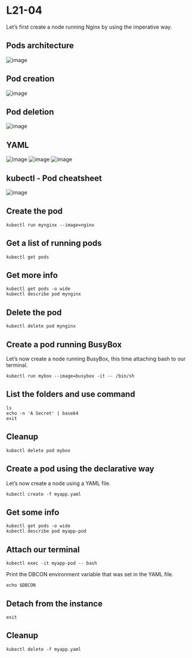 # L21-04

Let’s first create a node running Nginx by using the imperative way.

## Pods architecture
![image](https://github.com/user-attachments/assets/2b2b84b4-8240-4887-9805-bfdd1397ce20)

## Pod creation
![image](https://github.com/user-attachments/assets/9428b944-1b45-4256-a80b-fbe27d0c0cfe)

## Pod deletion
![image](https://github.com/user-attachments/assets/bfd4c9fc-688d-4f56-8359-925c0eb44038)

## YAML 
![image](https://github.com/user-attachments/assets/ebea79bf-8bda-420c-9579-38e440371815)
![image](https://github.com/user-attachments/assets/b83c61c3-b253-42ba-890a-6e869c83cc2f)
![image](https://github.com/user-attachments/assets/82778a0e-dcb8-485b-9412-f653aba12857)

## kubectl - Pod cheatsheet
![image](https://github.com/user-attachments/assets/d0df7516-75ec-40e1-aca9-fc0906d37ddb)

## Create the pod

    kubectl run mynginx --image=nginx

## Get a list of running pods

    kubectl get pods

## Get more info

    kubectl get pods -o wide
    kubectl describe pod mynginx

## Delete the pod

    kubectl delete pod mynginx

## Create a pod running BusyBox

Let’s now create a node running BusyBox, this time attaching bash to our terminal.

    kubectl run mybox --image=busybox -it -- /bin/sh

## List the folders and use command

    ls
    echo -n 'A Secret' | base64
    exit

## Cleanup

    kubectl delete pod mybox

## Create a pod using the declarative way

Let’s now create a node using a YAML file.

    kubectl create -f myapp.yaml

## Get some info

    kubectl get pods -o wide
    kubectl describe pod myapp-pod

## Attach our terminal

    kubectl exec -it myapp-pod -- bash

Print the DBCON environment variable that was set in the YAML file.

    echo $DBCON

## Detach from the instance

    exit

## Cleanup

    kubectl delete -f myapp.yaml

